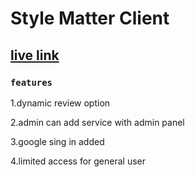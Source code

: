 # Style Matter Client

## [live link](https://style-matter.web.app/)

### `features`

1.dynamic review option

2.admin can add service with admin panel

3.google sing in added

4.limited access for general user
